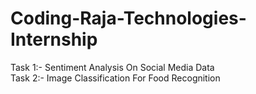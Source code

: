 # Coding-Raja-Technologies-Internship          

Task 1:- Sentiment Analysis On Social Media Data<br>
Task 2:- Image Classification For Food Recognition
